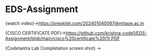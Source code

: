 # EDS-Assignment 
{watch video}->https://preskilet.com/202401040087@mitaoe.ac.in

{CISCO CERTIFICATE PDF}->https://github.com/krishna-code1/EDS-Assignment/blob/main/cisco%20certificate%20(1).PDF

{Codetantra Lab Completation screen shot} ->
